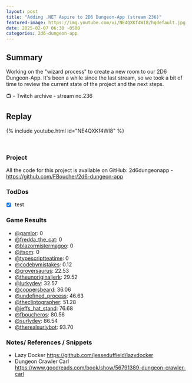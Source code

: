 ```yaml
---
layout: post
title: "Adding .NET Aspire to 2D6 Dungeon-App (stream 236)"
featured-image: https://img.youtube.com/vi/NE4QXKf4WI8/hqdefault.jpg
date: 2025-02-07 06:30 -0500
categories: 2d6-dungeon-app
---
```

## Summary
Working on the "wizard process" to create a new room to our 2D6 Dungeon-App. It's been a while since the last stream, so we took a bit of time to review the current state of the project and the next steps.

📺 - Twitch archive - stream no.236

## Replay

{% include youtube.html id="NE4QXKf4WI8" %}

<br/><!--more-->

### Project

All the code for this project is available on GitHub: 2d6dungeonapp - https://github.com/FBoucher/2d6-dungeon-app

### TodDos

- [X] test

### Game Results

- [@gamlor](https://www.twitch.tv/gamlor): 0
- [@fredda_the_cat](https://www.twitch.tv/fredda_the_cat): 0
- [@blazormistermagoo](https://www.twitch.tv/blazormistermagoo): 0
- [@jtsom](https://www.twitch.tv/jtsom): 0
- [@typescriptteatime](https://www.twitch.tv/typescriptteatime): 0
- [@codebymistakes](https://www.twitch.tv/codebymistakes): 0.12
- [@groversaurus](https://www.twitch.tv/groversaurus): 22.53
- [@theunoriginaljerk](https://www.twitch.tv/theunoriginaljerk): 29.52
- [@lurkydev](https://www.twitch.tv/lurkydev): 32.57
- [@coppersbeard](https://www.twitch.tv/coppersbeard): 36.06
- [@undefined_process](https://www.twitch.tv/undefined_process): 46.63
- [@thecliptographer](https://www.twitch.tv/thecliptographer): 51.28
- [@jeffs_hat_stand](https://www.twitch.tv/jeffs_hat_stand): 76.68
- [@fboucheros](https://www.twitch.tv/fboucheros): 80.56
- [@surlydev](https://www.twitch.tv/surlydev): 86.54
- [@therealsurlybot](https://www.twitch.tv/therealsurlybot): 93.70

### Notes/ References / Snippets

- Lazy Docker https://github.com/jesseduffield/lazydocker
- Dungeon Crawler Carl https://www.goodreads.com/book/show/56791389-dungeon-crawler-carl
